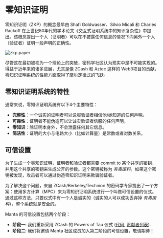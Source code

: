 # 零知识证明

零知识证明（ZKP）的概念最早由 Shafi Goldwasser、Silvio Micali 和 Charles Rackoff 在上世纪80年代的学术论文《交互式证明系统中的知识复杂性》中提出。该概念提出一个人（证明者）可以在不披露任何信息的情况下向另外一个人（验证者）证明一段声明的正确性。

 ![zkp paper](../../../../../docs/concepts/resources/zkp-paper.png)

尽管这在最初被视为一个理论上的突破，密码学社区认为现实中是不可能实现的。得益于近年来的诸多进展，尤其是像 ZCash 和 Aztec 这样的 Web3项目的贡献，零知识证明系统的性能方面取得了摩尔定律式的飞跃。 

## 零知识证明系统的特性

通常来说，零知识证明系统有以下4个主要特性：

* **完整性**：一个诚实的证明者可以说服验证者相信他/她知道的任何声明。
* **可靠性**：证明者不能伪造可以让诚实验证者信服的任何声明。
* **零知识**：除证明本身外，不会泄露任何其它信息。
* **简洁性**：证明的大小与电路大小（比如计算量）是常数或者对数关系。

## 可信设置

为了生成一个零知识证明，证明者和验证者都需要 commit to 某个共享的密钥，并用这个共享的密钥来生成公开的参数。这个密钥被称为 *有毒废料*。如果这个密钥被发现，攻击者可以通过伪造零知识证明来欺骗验证者。

为了解决这个问题，来自 ZCash/Berkeley/Technion 的密码学专家提出了一个方案：使用多方计算（MPC）来为零知识证明系统进行一个叫做可信设置的仪式。通过这种方法，只要仪式中有一个人是诚实的（诚实的人可以成功丢弃掉 *有毒废料*），整个系统就是安全的。

Manta 的可信设置包括两个阶段：
* **阶段一**: 我们重新采用 ZCash 的 Powers of Tau 仪式 ([代码](https://github.com/ebfull/powersoftau), [贡献者列表](https://github.com/zcash-hackworks/sapling-mpc/wiki)). 
* **阶段二**: 我们将邀请 Manta 社区成员加入第二阶段的可信设置，敬请期待！
